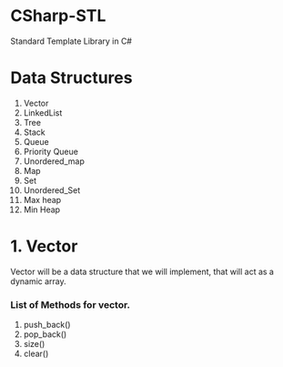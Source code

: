# CSharp-STL
Standard  Template Library in C#

# Data Structures
1. Vector
2. LinkedList
3. Tree
4. Stack
5. Queue
6. Priority Queue
7. Unordered_map
8. Map
9. Set
10. Unordered_Set
11. Max heap
12. Min Heap


# 1. Vector
Vector will be a data structure that we will implement, that will act as a dynamic array.
### List of Methods for vector.
1. push_back()
2.  pop_back()
3. size()
4. clear()

